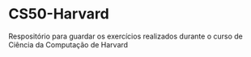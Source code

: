 # CS50-Harvard
Respositório para guardar os exercícios realizados durante o curso de Ciência da Computação de Harvard
